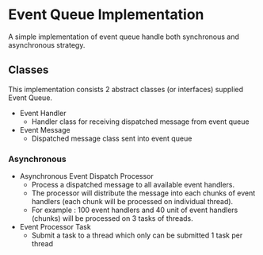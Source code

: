 # Event Queue Implementation

A simple implementation of event queue handle both synchronous and asynchronous strategy.

## Classes

This implementation consists 2 abstract classes (or interfaces) supplied Event Queue.

  * Event Handler 
    - Handler class for receiving dispatched message from event queue
  * Event Message
    - Dispatched message class sent into event queue

### Asynchronous

  * Asynchronous Event Dispatch Processor
    - Process a dispatched message to all available event handlers.
    - The processor will distribute the message into each chunks of event handlers 
    (each chunk will be processed on individual thread).
    - For example : 100 event handlers and 40 unit of event handlers (chunks) will be processed on 3 tasks of threads.
  * Event Processor Task
    - Submit a task to a thread which only can be submitted 1 task per thread